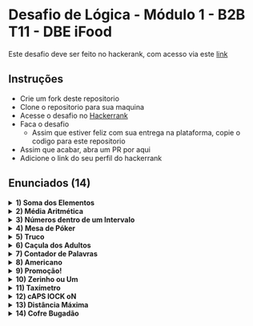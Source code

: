 # Desafio de Lógica - Módulo 1 - B2B T11 - DBE iFood

Este desafio deve ser feito no hackerank, com acesso via este [link](https://www.hackerrank.com/desafio-de-logica-modulo-1-b2b-t11-dbe-ifood)

## Instruções

- Crie um fork deste repositorio
- Clone o repositorio para sua maquina
- Acesse o desafio no [Hackerrank](https://www.hackerrank.com/desafio-de-logica-modulo-1-b2b-t11-dbe-ifood)
- Faca o desafio
  - Assim que estiver feliz com sua entrega na plataforma, copie o codigo para este repositorio
- Assim que acabar, abra um PR por aqui
- Adicione o link do seu perfil do hackerrank

## Enunciados (14)

<details>
<summary><b>1) Soma dos Elementos</b></summary>
<br>

  Álvaro está economizando para comprar uma uma passagem para a europa. Por isso diariamente ele coloca um valor no cofre. Faça um programa que calcule o total acumulado no cofre até o momento.
    
  Input Format
    
  A entrada será sempre uma lista de inteiros positivos.
    
  Constraints
    
  A lista pode conter até 1000 inteiros positivos.
    
  Output Format
    
  Imprima na tela o total acumulado nessa lista.
    
  Sample Input 0
    
  1 2 3 4
    
  Sample Output 0
    
  10

</details>

<details>
<summary><b>2) Média Aritmética</b></summary>
<br>

  Álvaro está economizando para viajar para a europa. Todo dia ele coloca mais dinheiro no seu cofre. A quantidade de dinheiro que ele coloca no cofre a cada dia está registrada no array lista. Faça um programa que calcule quanto Álvaro vem acumulando, em média, por dia.
    
  Input Format
    
  A entrada é uma lista que contém quanto Álvaro guarda no cofre a cada dia.
    
  Constraints
    
  A lista tem de 0 a 1000 itens.
    
  Output Format
    
  Imprima na tela o quanto Álvaro vem acumulando, em média, por dia.
    
  Sample Input 0
    
  2 3 4
    
  Sample Output 0
    
  3

</details>

<details>
<summary><b>3) Números dentro de um Intervalo</b></summary>
<br>

  Jacqueline e Emanuel acabaram de sair da aulas desesperados pela quantidade de exercícios de matemática que a professora Raissa passou como dever de casa. Para a sorte deles, você sabe programação e vai criar um programa pra ajudá-los a resolver todos os problemas do assunto intervalos entre dois números.
    
  Eles pediram, então, para que você crie um programa que consiga fazer a prova-real de todos os exercícios da professora Raissa.
    
  Seu objetivo é:
    
  Implementar uma função que receba três argumentos: numero, limiteInferior e limiteSuperior;
    Essa função deve retornar se esse número pertence ao conjunto que é limitado pelo limiteInferior e limiteSuperior
    Pertencer ao conjunto significa que dado o numero, ele deve ser maior ou igual que o limiteInferior e menor ou igual do que o limiteSuperior.
    
  Input Format
    
  A entrada consista de três parâmetros: numero, limiteInferior e limiteSuperior.
    
  numero refere-se ao número desejado para saber se ele está dentro ou não do limite. limiteInferior refere-se ao menor valor do limite de um dado intervalo; limiteSuperior refere-se ao maior valor do limite de um dado intervalo;
    
  Constraints
    
  Quaisquer números inteiros;
  limiteInferior menor ou igual ao limiteSuperior;
    
  Output Format
    
  Imprima uma das duas opções abaixo:
    
  PERTENCE - para quando um número pertence ao limite delimitado;
  NAO PERTENCE - para quando um número não pertence ao limite delimitado;
    
  Sample Input 0
    
  10 5 20
    
  Sample Output 0
    
  PERTENCE
    
  Explanation 0
    
  O primeiro valor refere-se ao valor que deseja-se saber é pertercente ao intervalo;
  O segundo e terceiro valor refere-se ao intervalo.

</details>

<details>
<summary><b>4) Mesa de Póker</b></summary>
<br>

  Numa mesa de poker existe um valor mínimo de dinheiro que você precisa ter para poder jogar naquela mesa. Contudo, há também um limite máximo, pois jogadores com muito mais dinheiro na mesa levam vantagem. Faça um programa que selecione dentre um lista de valores, apenas aqueles que são permitidos para se jogar numa determiada mesa de poker.
  
  Input Format
  
  A entrada é costituida de 3 variáveis:
  
  min é o mínimo necessário para se poder jogar nesta mesa. É necessário ter o mínimo ou mais.
  max é o máximo permitido para se poder jogar nesta mesa. É necessário ter o máximo, ou menos.
  valores é um array que contém os valores com os quais o jogadores estão tentando sentar na mesa para jogar
  
  Constraints
  
  A lista tem de 1 a 1000 itens.
  
  Output Format
  
  Imprima na tela a lista contendo apeas os valores que são autorizados a jogar nessa mesa, mantendo a mesma ordem da entrada.
  
  Sample Input 0
  
  2
  10
  0 5 6 10 11
  
  Sample Output 0
  
  [ 5, 6, 10 ]
  
  Sample Input 1
  
  1
  1
  1 2 3 4 5 6 7 8 9
  
  Sample Output 1
  
  [ 1 ]

</details>

<details>
<summary><b>5) Truco</b></summary>
<br>

  O jogo de truco é muito popular pelo Brasil. Numa de suas versões, ele é jogado apenas com as cartas Q J K A 2 3. Elas tem essa ordem de "força" nesse jogo, sendo 3 a mais valiosa e Q a menos valiosa. Contudo, a cada partida é virada uma carta com a face pra cima na mesa. Esta carta serve para indicar que a próxima carta é a manilha, ou seja, a carta mais poderosa para essa partida. Fizemos uma tabela resumo para explicar essa mecânica:
  
  	
| Carta virada pra cima |  Manilha  |
| :-: | :-: |
|  Q  |  J  |
|  J  |  K  |
|  K  |  A  |
|  A  |  2  |
|  2  |  3  |
|  3  |  Q  |
  
  Supondo que a carta virada pra cima dessa rodada seja um ás (A), a manilha será 2, isso significa que 2 é a carta mais forte dessa rodada.
  
  Faça um programa que diga qual é a manilha, dada uma carta virada para cima.
  
  Input Format
  
  A entrada é um string armazenado na variável cartaParaCima que indica qual carta ficou virada para cima. Será sempre uma das opções: Q, J, K, A, 2, 3.
  
  Constraints
  
  -
  
  Output Format
  
  Imprima na tela qual é a manilha desta partida. Sua resposta deve ser sempre uma das opções: Q, J, K, A, 2, 3.
  
  Sample Input 0
  
  Q
  
  Sample Output 0
  
  J

</details>

<details>
<summary><b>6) Caçula dos Adultos</b></summary>
<br>

  Um determinado evento é permitido apenas para maiores de idade. Através de um lista com as idades dos potenciais participantes, seu objetivo é fazer um programa que determine qual a idade da pessoa mais nova, dentre os que podem participar (maiores de idade).
  
  Input Format
  
  A entrada é um array com as idades das pessoas que tentam participar.
  
  Constraints
  
  A lista contém de 1 a 1000 itens
  
  Output Format
  
  Imprima na tela a idade da pessoa mais jovem que pode participar. Se ninguém puder participar, você deve imprimir CRESCA E APARECA na tela.
  
  Sample Input 0
  
  12 18 27
  
  Sample Output 0
  
  18

</details>

<details>
<summary><b>7) Contador de Palavras</b></summary>
<br>

  Todo bom editor de texto informa no rodapé do programa quantas palavras tem no texto. Você está trabalhando numa empresa que está desenvolvendo um editor de texto e ficou com a tarefa de desenvolver esta funcionalidade. Para o texto dado na entrada, imprima na tela quantas palavras existem neste texto.
  
  Input Format
  
  A entrada será sempre um texto qualquer
  
  Constraints
  
  A entrada será sempre um texto qualquer com no máximo 5000 caracteres.
  
  Output Format
  
  Imprima na tela a quantidade de palavras contidas no texto.
  
  Sample Input 0
  
  Um texto qualquer
  
  Sample Output 0
  
  3
  
  Sample Input 1
  
  Cuidado, pois usuarios as vezes deixam espacos vazios no fim do texto sem querer 
  
  Sample Output 1
  
  14

</details>

<details>
<summary><b>8) Americano</b></summary>
<br>

   Num jogo de futebol entre amigos é muito comum que ninguém queira ser o goleiro. Para resolver esse impasse, um time decidiu utilizar o jogo "Americano".
  
  Neste jogo, o time faz uma roda e cada um dos jogadores "joga" um número X qualquer. Após isso, o capitão do time soma todos os números jogados e obtém o resultado S. Depois, começa a contar de 1 até S apontando inicialmente para si mesmo (e falando alto e claramente "um"), depois para o jogador imediatamente a sua direita (e falando "dois") e assim por diante. O goleiro será aquele que estiver sendo apontado quando o capitão chegar a S.
  
  Para fins de facilitar a resposta do problema, vamos considerar que o capitão está na posição 1, o jogador a sua direita está na posição 2, o jogador a direita deste está na posição 3, e assim por diante.
  
  Você deve fazer um programa que determina qual a posição do jogador que deve ser o goleiro.
  
  Input Format
  
  A entrada será um array com N números, que corresempondem ao número jogado por cada um dos jogadores do time. Logo, se o array tiver tamanho 11, significa que este time tem 11 jogadores, por exemplo.
  
  Constraints
  
  0 < X < 11
  
  N <= 12
  
  Output Format
  
  Imprima na tela a posição em que está o jogodar que foi sorteado para ser o goleiro.
  
  Sample Input 0
  
  1 3 2 1
  
  Sample Output 0
  
  3
  
  Sample Input 1
  
  1 1 1
  
  Sample Output 1
  
  3

</details>

<details>
<summary><b>9) Promoção!</b></summary>
<br>

  Para o dia dos namorados, um loja de presentes que, sabiamente, investiu em tecnologia e fazia uma profunda análise de dados percebeu que mais de 80% dos seus clientes compravam 2 itens nessa época. Com o objetivo de tentar aumentar o faturamento, essa loja lançou uma promoção, na qual o cliente que comprasse pelo menos 3 itens, teria um desconto de 50% no item mais barato.
  
  Contudo, juntando a alta demanda desse período com o fato de o caixa ter que calcular esse desconto manualmente está causando filas demais. Seu papel, como desenvolvedor(a) dessa empresa é fazer um algoritmo que calcule automaticamente o valor devido pelo cliente ao se aplicar essa promoção quando necessário.
  
  Input Format
  
  A entrada será sempre um vetor de inteiros positivos. Cada inteiro desse representa o valor de cada produto comprado por um dado cliente, em centavos.
  
  Constraints
  
  O vetor terá sempre no máximo 100 itens.
  
  Output Format
  
  Imprima o valor a ser pago pelo cliente, visto que esta promoção está em vigor. Imprima este valor também em centavos.
  
  Sample Input 0
  
  150 50
  
  Sample Output 0
  
  200
  
  Sample Input 1
  
  100 100 100
  
  Sample Output 1
  
  250
  
  Sample Input 2
  
  200 150 50 100
  
  Sample Output 2
  
  475

</details>

<details>
<summary><b>10) Zerinho ou Um</b></summary>
<br>

  Quando precisa-se escolher apenas uma pessoa aleatoriamente dentro de um grupo, é comum jogar "zerinho ou um" para sortear alguém. O jogo é muito simples: cada jogador joga 0 ou 1 com as mão. Aquele que for o único(a) a jogar zero ou um é o sorteado. Faça um programa que imprima o nome da pessoa que foi sorteada, ou NINGUEM, caso ninguém tenha sido sorteado(a).
  
  Input Format
  
  A entrada será sempre um vetor de objetos chamado jogadores, em que cada objeto é uma pessoa, com o seguinte formato:
  
  {
      nome: "Herbert",
      jogada: 0 // será sempre 0 ou 1
  }
  Constraints
  
  Pode-se assumir que sempre haverá pelo menos 3 pessoas jogando, ou seja, a entrada será sempre um vetor com pelo menos 3 itens. Você não precisa fazer nenhum código para checar isso.
  
  Output Format
  
  Imprima na tela o nome do jogador que foi sorteado.
  
  Sample Input 0
  
  [
    {
      "nome": "Herman",
      "jogada": 1
    },
    {
      "nome": "Rhodes",
      "jogada": 0
    },
    {
      "nome": "Beach",
      "jogada": 0
    },
    {
      "nome": "Laurel",
      "jogada": 0
    },
    {
      "nome": "Beatrice",
      "jogada": 0
    },
    {
      "nome": "Alison",
      "jogada": 0
    },
    {
      "nome": "Saundra",
      "jogada": 0
    },
    {
      "nome": "Klein",
      "jogada": 0
    }
  ]
 
  Sample Output 0
  
  Herman

</details>

<details>
<summary><b>11) Taxímetro</b></summary>
<br>

  Você é o programador responsável por programar o "taxímetro" do novo aplicativo de mobilidade que a empresa onde você trabalha está lançando. Nessa tarefa, dada uma distância percorrida e um tempo de viagem, você tem que fazer um programa que calcula o preço da viagem. Sabe-se que o app deve cobrar, inicialmente, 50 centavos por minuto de viagem e mais 70 centavos por cada quilômtro de viagem realizado. Caso a viagem tenha mais de 10km, cada km adicional (acima de 10) fica mais barato, passando a custar apenas 50 centavos por km. Caso a viagem dure mais de 20min, cada min adicional (acima de 20) fica mais barato, passando a custar apenas 30 cetavos por minuto. Seu trabalho é fazer a parte do programa que calcula, em centavos, o valor a ser pago pelo cliente (quanta responsabilidade, hein?). Lembre-se de arredondar para baixo o valor final a ser pago.
  
  Input Format
  
  A entrada é composta por duas variáveis: - min representa quantos minutos de duração a viagem teve. É sempre um número inteiro. - km representa quantos quilômetros foram percorridos na viagem. Pode ser um número com casas decimais.
  
  Constraints
  
  -
  
  Output Format
  
  Imprima na tela um único inteiro que representa o valor que deve ser pago pelo cliente, em centavos.
  
  Sample Input 0
  
  25 11.5
  
  Sample Output 0
  
  1925

</details>

<details>
<summary><b>12) cAPS lOCK oN</b></summary>
<br>

  vOCÊ ESTÁ DESENVOLVENDO UM FORMULÁRIO DE CADASTRO E NOS PRIMEIROS TESTES DE USABILIDADE COM USUÁRIOS REAIS NOTOU ALGO PECULIAR: mUITOS USUÁRIOS PREENCHEM O FORMULÁRIO TODO COM A TECLA cAPS lOCK ATIVA, DEIXANDO TUDO BEM MENOS AGRADÁVEL DE LER. a SOLUÇÃO ESCOLHIDA NO dAILY DO DIA SEGUINTE FOI DE DETECTAR QUANDO O USUÁRIO ESTÁ ESCREVENDO DESSA FORMA E CORRIGIR AUTOMATICAMENTE. vOCÊ DEVE AGORA ESCREVER ESSE ALGORITMO.
  
  cONSIDERAMOS QUE UMA PALAVRA FOI ESCRITA COM cAPS lOCK SE OU TODAS AS SUAS LETRAS FOREM MAIÚSCULAS OU SE A PRIMEIRA FOR MINÚSCULA E TODAS AS OUTRAS MAIÚSCULAS. a CORREÇÃO NESSES CASOS É INVERTER TODAS AS LETRAS.
  
  Input Format
  
  a ENTRADA CONSISTE DE UMA ÚNICA PALAVRA CONTENDO APENAS LETRAS LATINAS (A-Z), MINÚSCULAS OU MAIÚSCULAS.
  
  Constraints
  
  uMA PALAVRA POSSUI NO MÁXIMO 100 LETRAS.
  
  Output Format
  
  iMPRIMA A PALAVRA CORRIGIDA, CASO O ALGORITMO TENHA DETECTADO QUE ELA FOI ESCRITA COM cAPS lOCK ATIVO.
  
  Sample Input 0
  
  cAPS
  
  Sample Output 0
  
  Caps
  
  Explanation 0
  
  Ao receber um input com o texto contendo a primeira letra minúscula e o restante da palavra maiúscula devemos retornar o formato inverso, ou seja, a primeira letra maiúscula e o restante da palavra minúscula
  
  Sample Input 1
  
  lock
  
  Sample Output 1
  
  lock
  
  Explanation 1
  
  Ao receber um input com o texto minúsculo devemos retornar o texto no mesmo formato
  
  Sample Input 2
  
  CAPS
  
  Sample Output 2
  
  caps
  
  Explanation 2
  
  Ao receber um input com o texto todo maiúsculo devemos retornar o texto minúsculo

</details>

<details>
<summary><b>13) Distância Máxima</b></summary>
<br>

  Thacila está preocupada com as condições de trabalho em nosso ambiente cúbico, em especial com o quanto as pessoas precisam andar dentro da sala. Também é comum na Cubos que uma pessoa tire dúvidas com outra indo até a mesa do colega, caminhando a distância. Ela está fazendo um trabalho de realocar as mesas da sala para que as pessoas precisem andar o mínimo possível. Para tal, ela precisa primeiro rever a posição atual e determinar qual é a maior distância que precisa ser andada para uma pessoa chegar na mesa do colega. Como o número de pessoas está ficando bem grande, ela precisa escrever um programa para isso. Considere que cada pessoa é um ponto no plano euclidiano e que a distância é sempre uma linha reta entre dois pontos.
  
  Input Format
  
  Neste problema a entranda é um único string que você deve tratar adequadamente para obter as informações que você precisa em variáveis separadas.
  
  A primeira linha deste string será o inteiro N que indica o número de funcionários da Cubos. Nas próximas N linhas você lerá dois números, as coordenadas X e Y do i-ésimo funcionário.
  
  Constraints
  
  0 ≤ N ≤ 10^3 -1000 ≤ X, Y ≤ 1000
  
  Output Format
  
  Imprima um único número, a resposta para o problema.
  
  Sample Input 0
  
  3
  0 0
  0 3
  4 0
  
  Sample Output 0
  
  5.0
  
  Sample Input 1
  
  5
  3.56 17
  -5.1 36.3
  0.0002 -2
  5 5
  -9.01 -17.7
  
  Sample Output 1
  
  54.141371427033505

</details>

<details>
<summary><b>14) Cofre Bugadão</b></summary>
<br>


  Um novo cofre foi desenvolvido com a mais moderna tecnologia em segurança e criptografia. Na porta do cofre há um teclado com todas as letras do alfabeto em que a pessoa pode digitar a senha predefinida para abrir a porta.
  
  Durante alguns testes de rotina foi descoberto um bug na hora de validar a senha: O cofre ignora letras erradas durante a digitação da senha, desde que todas as letras da senha tenham sido digitadas na ordem correta.
  
  Por exemplo, se a senha for “cubos” e for digitado “cuggbyos”, o cofre irá abrir.
  
  Input Format
  
  A entrada consistirá em duas linhas, na primeira linha estará a senha correta, de até S caracteres. Na segunda linha estará a palavra digitada pela pessoa, de até N caracteres.
  
  Constraints
  
  S ≤ 10^3 N ≤ 10^5
  
  Output Format
  
  Imprima “SIM” caso o cofre abra. Caso contrário, imprimir “NAO”.
  
  Sample Input 0
  
  cubos
  cuggbyos
  
  Sample Output 0
  
  SIM
  
  Sample Input 1
  
  cubos
  ewvelrabsocaeln
  
  Sample Output 1
  
  NAO


  ****
